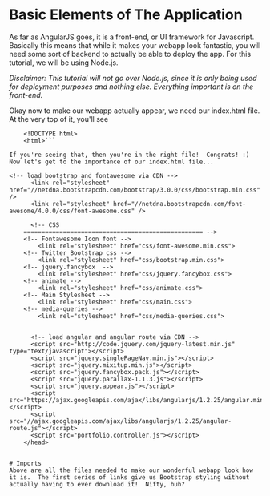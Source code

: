 # Basic Elements of The Application

As far as AngularJS goes, it is a front-end, or UI framework for Javascript.  Basically this means that while it makes your webapp look fantastic, you will need some sort of backend to actually be able to deploy the app.  For this tutorial, we will be using Node.js.  

*Disclaimer:  This tutorial will not go over Node.js, since it is only being used for deployment purposes and nothing else.  Everything important is on the front-end.*

Okay now to make our webapp actually appear, we need our index.html file.  At the very top of it, you'll see 
```<!-- index.html -->
    <!DOCTYPE html>
    <html>```
    
If you're seeing that, then you're in the right file!  Congrats! :) Now let's get to the importance of our index.html file...

<!-- load bootstrap and fontawesome via CDN -->
      <link rel="stylesheet" href="//netdna.bootstrapcdn.com/bootstrap/3.0.0/css/bootstrap.min.css" />
      <link rel="stylesheet" href="//netdna.bootstrapcdn.com/font-awesome/4.0.0/css/font-awesome.css" />

      <!-- CSS
    ================================================== -->
    <!-- Fontawesome Icon font -->
        <link rel="stylesheet" href="css/font-awesome.min.css">
    <!-- Twitter Bootstrap css -->
        <link rel="stylesheet" href="css/bootstrap.min.css">
    <!-- jquery.fancybox  -->
        <link rel="stylesheet" href="css/jquery.fancybox.css">
    <!-- animate -->
        <link rel="stylesheet" href="css/animate.css">
    <!-- Main Stylesheet -->
        <link rel="stylesheet" href="css/main.css">
    <!-- media-queries -->
        <link rel="stylesheet" href="css/media-queries.css">


      <!-- load angular and angular route via CDN -->
      <script src="http://code.jquery.com/jquery-latest.min.js" type="text/javascript"></script>
      <script src="jquery.singlePageNav.min.js"></script>
      <script src="jquery.mixitup.min.js"></script>
      <script src="jquery.fancybox.pack.js"></script>
      <script src="jquery.parallax-1.1.3.js"></script>
      <script src="jquery.appear.js"></script>
      <script src="https://ajax.googleapis.com/ajax/libs/angularjs/1.2.25/angular.min.js"></script>
      <script src="//ajax.googleapis.com/ajax/libs/angularjs/1.2.25/angular-route.js"></script>
      <script src="portfolio.controller.js"></script>
    </head>
    
 
# Imports
Above are all the files needed to make our wonderful webapp look how it is.  The first series of links give us Bootstrap styling without actually having to ever download it!  Nifty, huh?

